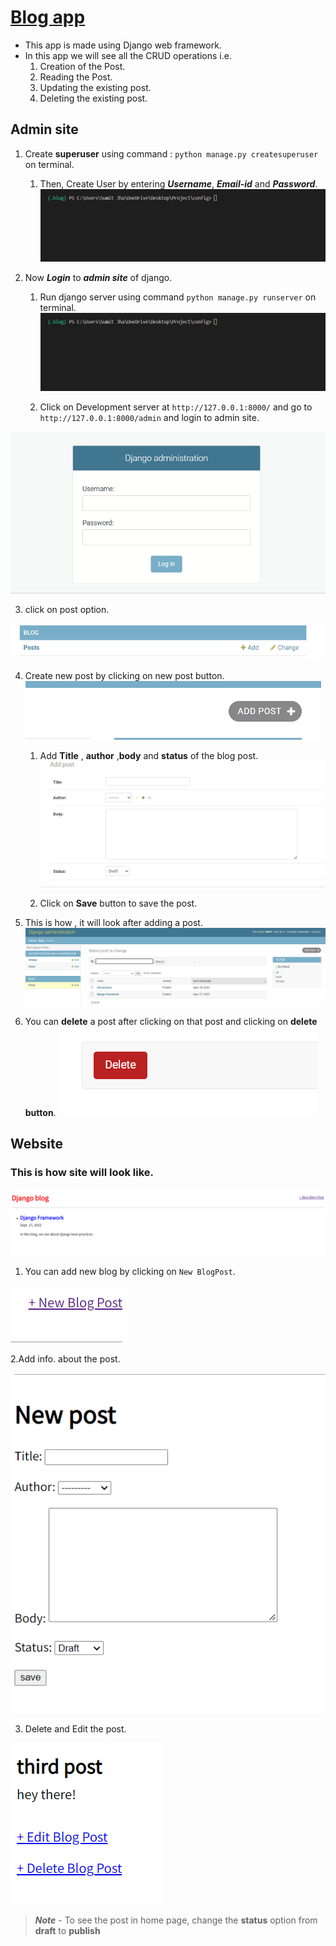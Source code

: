 # <u> Blog app </u>
* This app is made using Django web framework.
* In this app we will see all the CRUD operations i.e.
  1. Creation of the Post.
  2. Reading the Post.
  3. Updating the existing post.
  4. Deleting the existing post.

## Admin site 

1. Create **superuser** using command : `python manage.py createsuperuser` on terminal.
    1. Then, Create User by entering ***Username***, ***Email-id*** and ***Password***.
![](images/superuser.gif) 


2. Now ***Login*** to ***admin site*** of django.
   1. Run django server using command `python manage.py runserver` on terminal.
![](images/runserver.gif)
   
   2. Click on Development server at `http://127.0.0.1:8000/` and go to `http://127.0.0.1:8000/admin` and login to admin site.
<img src = "images/login page.gif"> 


3. click on post option.

![](images/click.gif)

4. Create new post by clicking on new post button.
![](images/newpost.gif)
   1. Add **Title** , **author** ,**body** and **status** of the blog post.
   ![](images/addpost.gif)
   
   2. Click on **Save** button to save the post.
 
 5. This is how , it will look after adding a post.
    ![](images/admin.PNG)
 
 6. You can **delete** a post after clicking on that post and clicking on **delete button**.
    ![](images/deletebutton.PNG)
 
 
 ## Website
 
 ### This is how site will look like.
 ![](images/djangohome.PNG)
 
 1. You can add new blog by clicking on `New BlogPost`.

![](images/newblog.PNG)
 
 2.Add info. about the post.
 
 ![](images/newpost2.PNG)
 
 3. Delete and Edit the post.
 
 ![](images/edit-and-delete-post.PNG)
 
 > ***Note*** - To see the post in home page, change the **status** option from **draft** to **publish**
 
